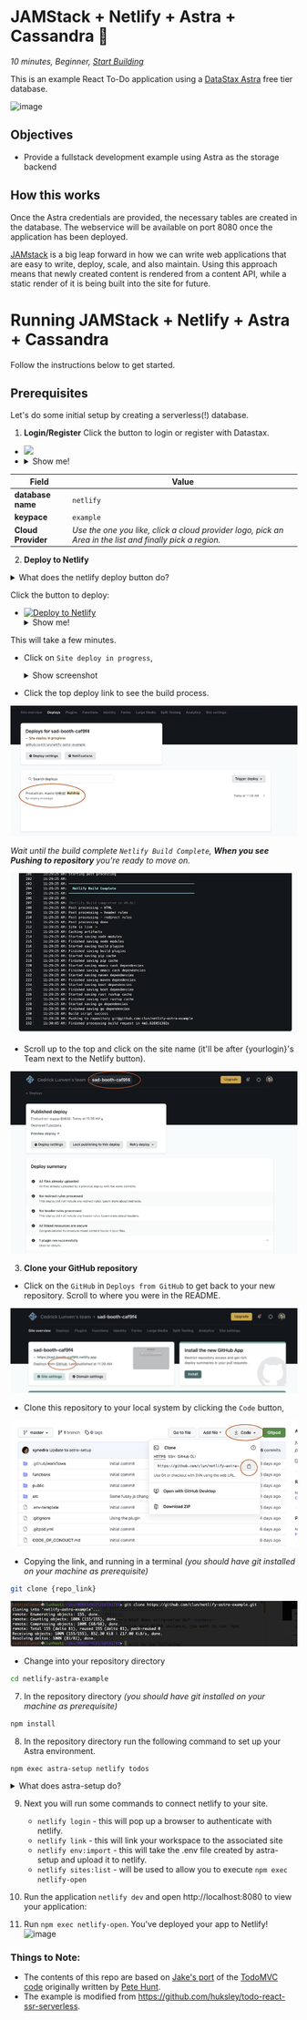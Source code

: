 <!--- STARTEXCLUDE --->
# JAMStack + Netlify + Astra + Cassandra 📒
*10 minutes, Beginner, [Start Building](https://github.com/DataStax-Examples/todo-astra-jamstack-netlify#prerequisites)*

This is an example React To-Do application using a [DataStax Astra](https://astra.datastax.com/register?utm_source=devplay&utm_medium=github&utm_campaign=todo-astra-jamstack-netlify) free tier database.
<!--- ENDEXCLUDE --->

![image](https://monosnap.com/image/Fv0yPAznbeNJD3vYlQfztME6yogzFT)

## Objectives
* Provide a fullstack development example using Astra as the storage backend

## How this works
Once the Astra credentials are provided, the necessary tables are created in the database. The webservice will be available on port 8080 once the application has been deployed.

[JAMstack](https://jamstack.org/) is a big leap forward in how we can write web applications that are easy to write, deploy, scale, and also maintain. Using this approach means that newly created content is rendered from a content API, while a static render of it is being built into the site for future.

<!--- STARTEXCLUDE --->
# Running JAMStack + Netlify + Astra + Cassandra 
Follow the instructions below to get started.

## Prerequisites
Let's do some initial setup by creating a serverless(!) database.

1. **Login/Register**
Click the button to login or register with Datastax.
- <a href="https://astra.datastax.com/register?utm_source=github&utm_medium=referral&utm_campaign=todo-astra-jamstack-netlify"><img src="https://dabuttonfactory.com/button.png?t=Create+Astra+Database&f=Calibri-bold&ts=20&tc=fff&hp=40&vp=10&c=8&bgt=unicolored&bgc=6fa8dc" /></a>
- <details><summary>Show me!</summary>
    ![image](https://github.com/datastaxdevs/workshop-spring-stargate/raw/main/images/tutorials/astra-create-db.gif?raw=true)
</details>

|Field| Value|
|---|---|
|**database name**| `netlify` |
|**keypace**| `example` |
|**Cloud Provider**| *Use the one you like, click a cloud provider logo,  pick an Area in the list and finally pick a region.* |


2. **Deploy to Netlify**
<details>
<summary> What does the netlify deploy button do?</summary>

    The Netlify deploy button will:
    * Create a new repository for you on Github
    * Create a site on Netlify
    * Link the two together.
</details>

Click the button to deploy:
* [![Deploy to Netlify](https://www.netlify.com/img/deploy/button.svg)](https://app.netlify.com/start/deploy?repository=https://github.com/synedra/netlify-astra-example)
    <details>
    <summary>Show me!</summary>
    https://github.com/datastaxdevs/workshop-spring-stargate/raw/main/images/tutorials/astra-create-token.gif?raw=true
    </details>

This will take a few minutes.

  * Click on `Site deploy in progress`, 
    <details>
    <summary>Show screenshot </summary>
    ![image](/images/deploy-1.png)
    </details>

  * Click the top deploy link to see the build process.

![image](/images/deploy-2.png)

*Wait until the build complete `Netlify Build Complete`,  **When you see Pushing to repository** you're ready to move on.*
  
![image](/images/deploy-3.png)

  * Scroll up to the top and click on the site name (it'll be after {yourlogin}'s Team next to the Netlify button).

![image](/images/deploy-4.png)

3. **Clone your GitHub repository**

  * Click on the `GitHub` in `Deploys from GitHub` to get back to your new repository.  Scroll to where you were in the README.

  ![image](/images/deploy-5.png)

  * Clone this repository to your local system by clicking the `Code` button, 

  ![image](/images/deploy-6.png)

  * Copying the link, and running in a terminal *(you should have git installed on your machine as prerequisite)*
  
  ```bash
  git clone {repo_link}
  ```
  
![image](/images/deploy-7.png)

  * Change into your repository directory 
  
  ```bash
  cd netlify-astra-example
  ```

7. In the repository directory  *(you should have git installed on your machine as prerequisite)*

```bash
npm install
```

8. In the repository directory run the following command  to set up your Astra environment.

```
npm exec astra-setup netlify todos
```

<details>
  <summary>What does astra-setup do?</summary>
      To setup your ASTRA instance, you want to run `npm exec astra-setup`

      This will do the following:
      * Have you go to your [Astra Database](https://datastx.io/workshops) to register or login. There is no credit card required to sign up. The 'Pay as you go' option gives you a huge amount of transactions for free:
         * 30 million reads
         * 5 million writes
         * 40 gigabytes of storage
      * Give steps to grab a Database Administrator Token and paste it into the input field
      * Ask you what database you want to use (default, existing, create)
      * Create or access the database
      * Create/update an .env file in the project root
      * Create/update an .astrarc file in your home directory
        * This can be used by httpie-astra `pip3 install httpie-astra`
        * It can also be used by the @astra/collections and @astra/rest node modules

      ## Specify the database and keyspace
      You can run the script and tell it which database/keyspace to use by using:
      `npm exec astra-setup databasename keyspacename`
</details>


9. Next you will run some commands to connect netlify to your site.
      * `netlify login` - this will pop up a browser to authenticate with netlify.  
      * `netlify link` - this will link your workspace to the associated site
      * `netlify env:import` - this will take the .env file created by astra-setup and upload it to netlify.
      * `netlify sites:list` - will be used to allow you to execute `npm exec netlify-open`

10. Run the application `netlify dev` and open http://localhost:8080 to view your application:

11. Run `npm exec netlify-open`.  You've deployed your app to Netlify!
![image](https://user-images.githubusercontent.com/3254549/88744842-62233800-d0fd-11ea-8e20-29aa71027885.png)

### Things to Note:
 - The contents of this repo are based on [Jake's port](https://github.com/tjake/todo-astra-react-serverless/) of the [TodoMVC code](https://github.com/tastejs/todomvc/tree/master/examples/react) originally written by [Pete Hunt](https://github.com/petehunt).
 - The example is modified from https://github.com/huksley/todo-react-ssr-serverless.
<!--- ENDEXCLUDE --->
